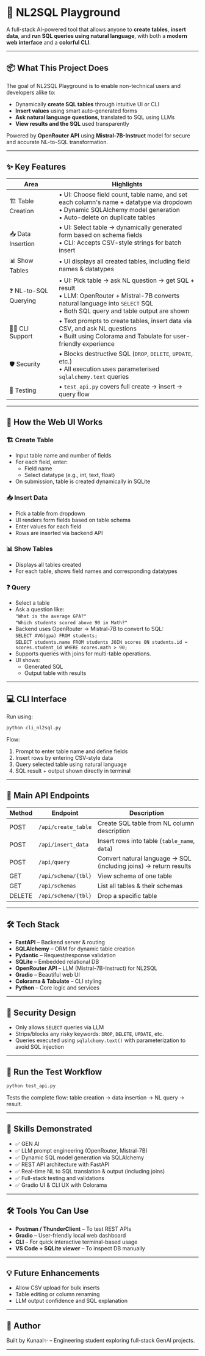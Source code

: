 
# 🚀 NL2SQL Playground

A full-stack AI-powered tool that allows anyone to **create tables**, **insert data**, and **run SQL queries using natural language**, with both a **modern web interface** and a **colorful CLI**.

---

## 📦 What This Project Does

The goal of NL2SQL Playground is to enable non-technical users and developers alike to:
- Dynamically **create SQL tables** through intuitive UI or CLI
- **Insert values** using smart auto-generated forms
- **Ask natural language questions**, translated to SQL using LLMs
- **View results and the SQL** used transparently

Powered by **OpenRouter API** using **Mistral-7B-Instruct** model for secure and accurate NL-to-SQL transformation.

---

## ✨ Key Features

| Area | Highlights |
|------|------------|
| 🏗 Table Creation | • UI: Choose field count, table name, and set each column's name + datatype via dropdown<br>• Dynamic SQLAlchemy model generation<br>• Auto-delete on duplicate tables |
| 📥 Data Insertion | • UI: Select table → dynamically generated form based on schema fields<br>• CLI: Accepts CSV-style strings for batch insert |
| 📊 Show Tables | • UI displays all created tables, including field names & datatypes |
| ❓ NL-to-SQL Querying | • UI: Pick table → ask NL question → get SQL + result<br>• LLM: OpenRouter + Mistral-7B converts natural language into `SELECT` SQL<br>• Both SQL query and table output are shown |
| 🧑‍💻 CLI Support | • Text prompts to create tables, insert data via CSV, and ask NL questions<br>• Built using Colorama and Tabulate for user-friendly experience |
| 🛡 Security | • Blocks destructive SQL (`DROP`, `DELETE`, `UPDATE`, etc.)<br>• All execution uses parameterised `sqlalchemy.text` queries |
| 🧪 Testing | • `test_api.py` covers full create → insert → query flow |

---

## 🧠 How the Web UI Works

### 🏗 Create Table
- Input table name and number of fields
- For each field, enter:
  - Field name
  - Select datatype (e.g., int, text, float)
- On submission, table is created dynamically in SQLite

### 📥 Insert Data
- Pick a table from dropdown
- UI renders form fields based on table schema
- Enter values for each field
- Rows are inserted via backend API

### 📊 Show Tables
- Displays all tables created
- For each table, shows field names and corresponding datatypes

### ❓ Query
- Select a table
- Ask a question like:  
  `"What is the average GPA?"`  
  `"Which students scored above 90 in Math?"`  
- Backend uses OpenRouter → Mistral-7B to convert to SQL:  
  `SELECT AVG(gpa) FROM students;`  
  `SELECT students.name FROM students JOIN scores ON students.id = scores.student_id WHERE scores.math > 90;`
- Supports queries with joins for multi-table operations.
- UI shows:
  - Generated SQL
  - Output table with results

---

## 💻 CLI Interface

Run using:

```bash
python cli_nl2sql.py
```

Flow:

1. Prompt to enter table name and define fields
2. Insert rows by entering CSV-style data
3. Query selected table using natural language
4. SQL result + output shown directly in terminal

---

## 🔌 Main API Endpoints

| Method | Endpoint | Description |
|--------|----------|-------------|
| POST   | `/api/create_table` | Create SQL table from NL column description |
| POST   | `/api/insert_data`  | Insert rows into table (`table_name`, `data`) |
| POST   | `/api/query`        | Convert natural language → SQL (including joins) → return results |
| GET    | `/api/schema/{tbl}` | View schema of one table |
| GET    | `/api/schemas`      | List all tables & their schemas |
| DELETE | `/api/schema/{tbl}` | Drop a specific table |

---

## 🛠 Tech Stack

- **FastAPI** – Backend server & routing
- **SQLAlchemy** – ORM for dynamic table creation
- **Pydantic** – Request/response validation
- **SQLite** – Embedded relational DB
- **OpenRouter API** – LLM (Mistral-7B-Instruct) for NL2SQL
- **Gradio** – Beautiful web UI
- **Colorama & Tabulate** – CLI styling
- **Python** – Core logic and services

---

## 🔐 Security Design

- Only allows `SELECT` queries via LLM
- Strips/blocks any risky keywords: `DROP`, `DELETE`, `UPDATE`, etc.
- Queries executed using `sqlalchemy.text()` with parameterization to avoid SQL injection

---

## 🧪 Run the Test Workflow

```bash
python test_api.py
```

Tests the complete flow: table creation → data insertion → NL query → result.

---



## 📝 Skills Demonstrated

- ✅ GEN AI
- ✅ LLM prompt engineering (OpenRouter, Mistral-7B)
- ✅ Dynamic SQL model generation via SQLAlchemy
- ✅ REST API architecture with FastAPI
- ✅ Real-time NL to SQL translation & output (including joins)
- ✅ Full-stack testing and validations
- ✅ Gradio UI & CLI UX with Colorama

---

## 🛠 Tools You Can Use

- **Postman / ThunderClient** – To test REST APIs
- **Gradio** – User-friendly local web dashboard
- **CLI** – For quick interactive terminal-based usage
- **VS Code + SQLite viewer** – To inspect DB manually

---

## 💡 Future Enhancements

- Allow CSV upload for bulk inserts
- Table editing or column renaming
- LLM output confidence and SQL explanation

---

## 👤 Author

Built by Kunaal✨ – Engineering student exploring full-stack GenAI projects.

---
